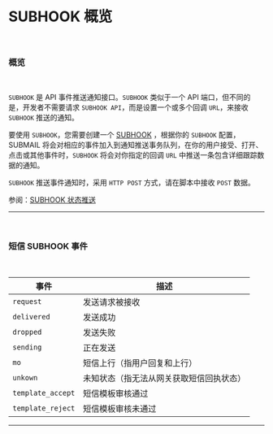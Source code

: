 # SUBHOOK 概览

<br>

### **概览**

<br>

`SUBHOOK` 是 API 事件推送通知接口。`SUBHOOK` 类似于一个 API 端口，但不同的是，开发者不需要请求 `SUBHOOK API`，而是设置一个或多个回调 `URL`，来接收 `SUBHOOK` 推送的通知。


要使用 `SUBHOOK`，您需要创建一个 [SUBHOOK](https://www.mysubmail.com/console/sms/subhook) ，根据你的 `SUBHOOK` 配置，SUBMAIL 将会对相应的事件加入到通知推送事务队列，在你的用户接受、打开、点击或其他事件时，`SUBHOOK` 将会对你指定的回调 `URL` 中推送一条包含详细跟踪数据的通知。

`SUBHOOK` 推送事件通知时，采用 `HTTP POST` 方式，请在脚本中接收 `POST` 数据。

参阅：[SUBHOOK 状态推送](https://www.mysubmail.com/documents/44HsO3)

---



<br>

### **短信 SUBHOOK 事件**

<br>

| 事件              | 描述                                     |
| ----------------- | ---------------------------------------- |
| `request`         | 发送请求被接收                           |
| `delivered`       | 发送成功                                 |
| `dropped`         | 发送失败                                 |
| `sending`         | 正在发送                                 |
| `mo`              | 短信上行（指用户回复和上行）             |
| `unkown`          | 未知状态（指无法从网关获取短信回执状态） |
| `template_accept` | 短信模板审核通过                         |
| `template_reject` | 短信模板审核未通过                       |

---